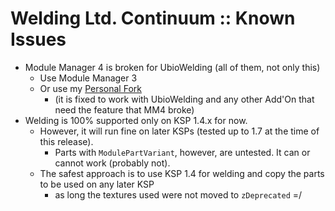 # Welding Ltd. Continuum :: Known Issues

* Module Manager 4 is broken for UbioWelding (all of them, not only this)
	+ Use Module Manager 3
	+ Or use my [Personal Fork](https://github.com/net-lisias-ksp/ModuleManager/releases)
	    - (it is fixed to work with UbioWelding and any other Add'On that need the feature that MM4 broke) 
* Welding is 100% supported only on KSP 1.4.x for now.
	+ However, it will run fine on later KSPs (tested up to 1.7 at the time of this release).
		- Parts with `ModulePartVariant`, however, are untested. It can or cannot work (probably not).
	+ The safest approach is to use KSP 1.4 for welding and copy the parts to be used on any later KSP
		- as long the textures used were not moved to `zDeprecated` =/
